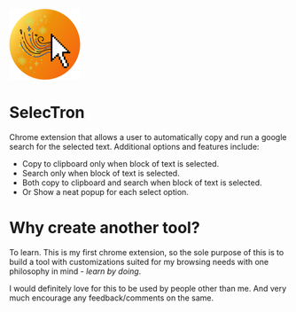 ![Image of SelecTron](https://github.com/NoushadBug/SelecTron/blob/master/img/icon128.png?raw=true)

# SelecTron
Chrome extension that allows a user to automatically copy and run a google search for the selected text. Additional options and features include: 

* Copy to clipboard only when block of text is selected.
* Search only when block of text is selected.
* Both copy to clipboard and search when block of text is selected.
* Or Show a neat popup for each select option.

# Why create another tool?
To learn. This is my first chrome extension, so the sole purpose of this is to build a tool with customizations suited for my browsing needs with one philosophy in mind - *learn by doing*.

I would definitely love for this to be used by people other than me. And very much encourage any feedback/comments on the same.
